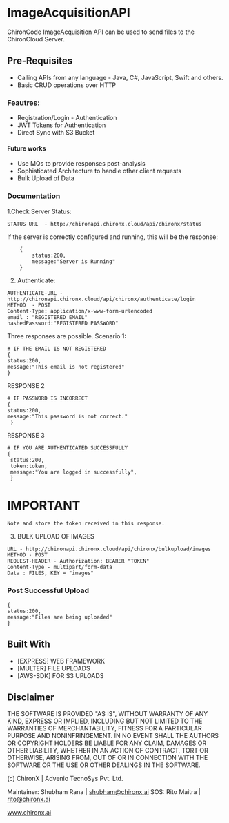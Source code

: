# ImageAcquisitionAPI
ChironCode ImageAcquisition API can be used to send files to the ChironCloud Server. 

## Pre-Requisites

- Calling APIs from any language - Java, C#, JavaScript, Swift and others. 
- Basic CRUD operations over HTTP

### Feautres:

- Registration/Login - Authentication
- JWT Tokens for Authentication
- Direct Sync with S3 Bucket

#### Future works

- Use MQs to provide responses post-analysis
- Sophisticated Architecture to handle other client requests
- Bulk Upload of Data


### Documentation

1.Check Server Status: 

```
STATUS URL  - http://chironapi.chironx.cloud/api/chironx/status
```

If the server is correctly configured and running, this will be the response:
```
    {
        status:200,
        message:"Server is Running"
    }
```

2. Authenticate:

```
AUTHENTICATE-URL - http://chironapi.chironx.cloud/api/chironx/authenticate/login
METHOD  - POST
Content-Type: application/x-www-form-urlencoded
email : "REGISTERED EMAIL"
hashedPassword:"REGISTERED PASSWORD"
```

Three responses are possible.
Scenario 1:
```
# IF THE EMAIL IS NOT REGISTERED
{
status:200,
message:"This email is not registered"
}
```
RESPONSE 2
```
# IF PASSWORD IS INCORRECT
{
status:200,
message:"This password is not correct."
 }

```
RESPONSE 3
```
# IF YOU ARE AUTHENTICATED SUCCESSFULLY
{
 status:200,
 token:token,
 message:"You are logged in successfully",
 }
```
# IMPORTANT
```
Note and store the token received in this response.
```

3. BULK UPLOAD OF IMAGES
```
URL - http://chironapi.chironx.cloud/api/chironx/bulkupload/images
METHOD - POST 
REQUEST-HEADER - Authorization: BEARER "TOKEN"
Content-Type - multipart/form-data
Data : FILES, KEY = "images"
```

### Post Successful Upload
```
{
status:200,
message:"Files are being uploaded"
}
```


## Built With

* [EXPRESS] WEB FRAMEWORK
* [MULTER] FILE UPLOADS
* [AWS-SDK] FOR S3 UPLOADS


## Disclaimer

THE SOFTWARE IS PROVIDED "AS IS", WITHOUT WARRANTY OF ANY KIND, EXPRESS OR IMPLIED, INCLUDING BUT NOT LIMITED TO THE WARRANTIES OF MERCHANTABILITY, FITNESS FOR A PARTICULAR PURPOSE AND NONINFRINGEMENT. IN NO EVENT SHALL THE AUTHORS OR COPYRIGHT HOLDERS BE LIABLE FOR ANY CLAIM, DAMAGES OR OTHER LIABILITY, WHETHER IN AN ACTION OF CONTRACT, TORT OR OTHERWISE, ARISING FROM, OUT OF OR IN CONNECTION WITH THE SOFTWARE OR THE USE OR OTHER DEALINGS IN THE SOFTWARE.

(c) ChironX | Advenio TecnoSys Pvt. Ltd.

Maintainer: Shubham Rana | shubham@chironx.ai
SOS: Rito Maitra | rito@chironx.ai

www.chironx.ai

